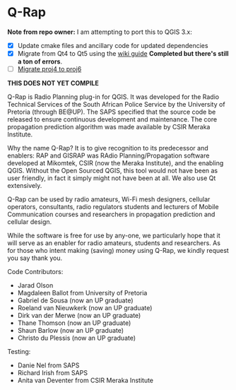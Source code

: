 # Q-Rap

**Note from repo owner:**
I am attempting to port this to QGIS 3.x:

- [x] Update cmake files and ancillary code for updated dependencies
- [x] Migrate from Qt4 to Qt5 using the [wiki guide](https://wiki.qt.io/Transition_from_Qt_4.x_to_Qt5) **Completed but there's still a ton of errors**.
- [ ] [Migrate proj4 to proj6](https://proj.org/development/migration.html)

**THIS DOES NOT YET COMPILE**

Q-Rap is Radio Planning plug-in for QGIS. It was developed for the Radio Technical Services of the South African Police Service by the University of Pretoria (through BE@UP). The SAPS specified that the source code be released to ensure continuous development and maintenance. The core propagation prediction algorithm was made available by CSIR Meraka Institute.

Why the name Q-Rap? It is to give recognition to its predecessor and enablers: RAP and GISRAP was RAdio Planning/Propagation software developed at Mikomtek, CSIR (now the Meraka Institute), and the enabling QGIS. Without the Open Sourced QGIS, this tool would not have been as user friendly, in fact it simply might not have been at all. We also use Qt extensively.

Q-Rap can be used by radio amateurs, Wi-Fi mesh designers, cellular operators, consultants, radio regulators students and lecturers of Mobile Communication courses and researchers in propagation prediction and cellular design.

While the software is free for use by any-one, we particularly hope that it will serve as an enabler for radio amateurs, students and researchers. As for those who intent making (saving) money using Q-Rap, we kindly request you say thank you.


Code Contributors:

* Jarad Olson
* Magdaleen Ballot from University of Pretoria
* Gabriel de Sousa (now an UP graduate)
* Roeland van Nieuwkerk (now an UP graduate)
* Dirk van der Merwe (now an UP graduate)
* Thane Thomson (now an UP graduate)
* Shaun Barlow (now an UP graduate)
* Christo du Plessis (now an UP graduate)

Testing:

* Danie Nel from SAPS
* Richard Irish from SAPS
* Anita van Deventer from CSIR Meraka Institute
